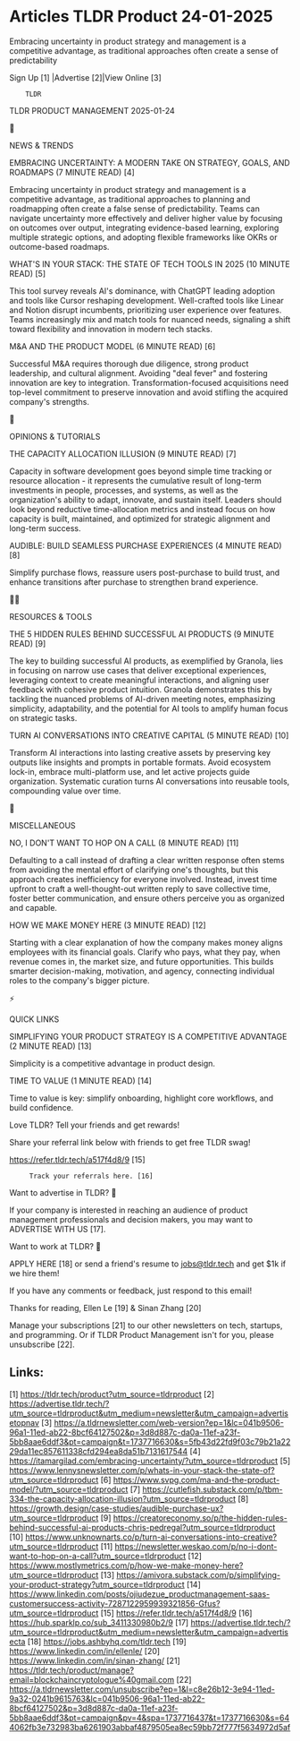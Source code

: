 # Articles TLDR Product 24-01-2025

Embracing uncertainty in product strategy and management is a
competitive advantage, as traditional approaches often create a sense
of
predictability ‌ ‌ ‌ ‌ ‌ ‌ ‌ ‌ ‌ ‌ ‌ ‌ ‌ ‌ ‌ ‌ ‌ ‌ ‌ ‌ ‌ ‌ ‌ ‌ ‌ ‌  ‌ ‌ ‌ ‌ ‌ ‌ ‌ ‌ ‌ ‌ ‌ ‌ ‌ ‌ ‌ ‌ ‌ ‌ ‌ ‌ ‌ ‌ ‌ ‌ ‌ ‌ 


 Sign Up [1] |Advertise [2]|View Online [3] 

		TLDR 

TLDR PRODUCT MANAGEMENT 2025-01-24

📱 

NEWS & TRENDS

 EMBRACING UNCERTAINTY: A MODERN TAKE ON STRATEGY, GOALS, AND ROADMAPS
(7 MINUTE READ) [4] 

 Embracing uncertainty in product strategy and management is a
competitive advantage, as traditional approaches to planning and
roadmapping often create a false sense of predictability. Teams can
navigate uncertainty more effectively and deliver higher value by
focusing on outcomes over output, integrating evidence-based learning,
exploring multiple strategic options, and adopting flexible frameworks
like OKRs or outcome-based roadmaps. 

 WHAT'S IN YOUR STACK: THE STATE OF TECH TOOLS IN 2025 (10 MINUTE
READ) [5] 

 This tool survey reveals AI's dominance, with ChatGPT leading
adoption and tools like Cursor reshaping development. Well-crafted
tools like Linear and Notion disrupt incumbents, prioritizing user
experience over features. Teams increasingly mix and match tools for
nuanced needs, signaling a shift toward flexibility and innovation in
modern tech stacks. 

 M&A AND THE PRODUCT MODEL (6 MINUTE READ) [6] 

 Successful M&A requires thorough due diligence, strong product
leadership, and cultural alignment. Avoiding "deal fever" and
fostering innovation are key to integration. Transformation-focused
acquisitions need top-level commitment to preserve innovation and
avoid stifling the acquired company's strengths. 

🚀 

OPINIONS & TUTORIALS

 THE CAPACITY ALLOCATION ILLUSION (9 MINUTE READ) [7] 

 Capacity in software development goes beyond simple time tracking or
resource allocation - it represents the cumulative result of long-term
investments in people, processes, and systems, as well as the
organization's ability to adapt, innovate, and sustain itself. Leaders
should look beyond reductive time-allocation metrics and instead focus
on how capacity is built, maintained, and optimized for strategic
alignment and long-term success. 

 AUDIBLE: BUILD SEAMLESS PURCHASE EXPERIENCES (4 MINUTE READ) [8] 

 Simplify purchase flows, reassure users post-purchase to build trust,
and enhance transitions after purchase to strengthen brand experience.


🧑‍💻 

RESOURCES & TOOLS

 THE 5 HIDDEN RULES BEHIND SUCCESSFUL AI PRODUCTS (9 MINUTE READ) [9] 

 The key to building successful AI products, as exemplified by
Granola, lies in focusing on narrow use cases that deliver exceptional
experiences, leveraging context to create meaningful interactions, and
aligning user feedback with cohesive product intuition. Granola
demonstrates this by tackling the nuanced problems of AI-driven
meeting notes, emphasizing simplicity, adaptability, and the potential
for AI tools to amplify human focus on strategic tasks. 

 TURN AI CONVERSATIONS INTO CREATIVE CAPITAL (5 MINUTE READ) [10] 

 Transform AI interactions into lasting creative assets by preserving
key outputs like insights and prompts in portable formats. Avoid
ecosystem lock-in, embrace multi-platform use, and let active projects
guide organization. Systematic curation turns AI conversations into
reusable tools, compounding value over time. 

🎁 

MISCELLANEOUS

 NO, I DON'T WANT TO HOP ON A CALL (8 MINUTE READ) [11] 

 Defaulting to a call instead of drafting a clear written response
often stems from avoiding the mental effort of clarifying one's
thoughts, but this approach creates inefficiency for everyone
involved. Instead, invest time upfront to craft a well-thought-out
written reply to save collective time, foster better communication,
and ensure others perceive you as organized and capable. 

 HOW WE MAKE MONEY HERE (3 MINUTE READ) [12] 

 Starting with a clear explanation of how the company makes money
aligns employees with its financial goals. Clarify who pays, what they
pay, when revenue comes in, the market size, and future opportunities.
This builds smarter decision-making, motivation, and agency,
connecting individual roles to the company's bigger picture. 

⚡ 

QUICK LINKS

 SIMPLIFYING YOUR PRODUCT STRATEGY IS A COMPETITIVE ADVANTAGE (2
MINUTE READ) [13] 

 Simplicity is a competitive advantage in product design. 

 TIME TO VALUE (1 MINUTE READ) [14] 

 Time to value is key: simplify onboarding, highlight core workflows,
and build confidence. 

Love TLDR? Tell your friends and get rewards!

 Share your referral link below with friends to get free TLDR swag! 

 https://refer.tldr.tech/a517f4d8/9 [15] 

		 Track your referrals here. [16] 

Want to advertise in TLDR? 📰

 If your company is interested in reaching an audience of product
management professionals and decision makers, you may want to
ADVERTISE WITH US [17]. 

Want to work at TLDR? 💼

 APPLY HERE [18] or send a friend's resume to jobs@tldr.tech and get
$1k if we hire them! 

 If you have any comments or feedback, just respond to this email! 

Thanks for reading, 
Ellen Le [19] & Sinan Zhang [20] 

 Manage your subscriptions [21] to our other newsletters on tech,
startups, and programming. Or if TLDR Product Management isn't for
you, please unsubscribe [22]. 

 

Links:
------
[1] https://tldr.tech/product?utm_source=tldrproduct
[2] https://advertise.tldr.tech/?utm_source=tldrproduct&utm_medium=newsletter&utm_campaign=advertisetopnav
[3] https://a.tldrnewsletter.com/web-version?ep=1&lc=041b9506-96a1-11ed-ab22-8bcf64127502&p=3d8d887c-da0a-11ef-a23f-5bb8aae6ddf3&pt=campaign&t=1737716630&s=5fb43d22fd9f03c79b21a2229da11ec857611338cfd294ea8da51b7131617544
[4] https://itamargilad.com/embracing-uncertainty/?utm_source=tldrproduct
[5] https://www.lennysnewsletter.com/p/whats-in-your-stack-the-state-of?utm_source=tldrproduct
[6] https://www.svpg.com/ma-and-the-product-model/?utm_source=tldrproduct
[7] https://cutlefish.substack.com/p/tbm-334-the-capacity-allocation-illusion?utm_source=tldrproduct
[8] https://growth.design/case-studies/audible-purchase-ux?utm_source=tldrproduct
[9] https://creatoreconomy.so/p/the-hidden-rules-behind-successful-ai-products-chris-pedregal?utm_source=tldrproduct
[10] https://www.unknownarts.co/p/turn-ai-conversations-into-creative?utm_source=tldrproduct
[11] https://newsletter.weskao.com/p/no-i-dont-want-to-hop-on-a-call?utm_source=tldrproduct
[12] https://www.mostlymetrics.com/p/how-we-make-money-here?utm_source=tldrproduct
[13] https://amivora.substack.com/p/simplifying-your-product-strategy?utm_source=tldrproduct
[14] https://www.linkedin.com/posts/ojiudezue_productmanagement-saas-customersuccess-activity-7287122959939321856-Gfus?utm_source=tldrproduct
[15] https://refer.tldr.tech/a517f4d8/9
[16] https://hub.sparklp.co/sub_3411330980b2/9
[17] https://advertise.tldr.tech/?utm_source=tldrproduct&utm_medium=newsletter&utm_campaign=advertisecta
[18] https://jobs.ashbyhq.com/tldr.tech
[19] https://www.linkedin.com/in/ellenle/
[20] https://www.linkedin.com/in/sinan-zhang/
[21] https://tldr.tech/product/manage?email=blockchaincryptologue%40gmail.com
[22] https://a.tldrnewsletter.com/unsubscribe?ep=1&l=c8e26b12-3e94-11ed-9a32-0241b9615763&lc=041b9506-96a1-11ed-ab22-8bcf64127502&p=3d8d887c-da0a-11ef-a23f-5bb8aae6ddf3&pt=campaign&pv=4&spa=1737716437&t=1737716630&s=644062fb3e732983ba6261903abbaf4879505ea8ec59bb72f777f5634972d5af